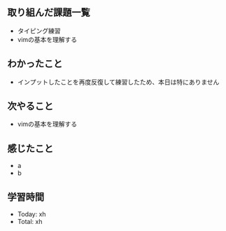 ## 取り組んだ課題一覧
- タイピング練習
- vimの基本を理解する
## わかったこと
- インプットしたことを再度反復して練習したため、本日は特にありません
## 次やること
- vimの基本を理解する
## 感じたこと
- a
- b
## 学習時間
- Today: xh
- Total: xh
